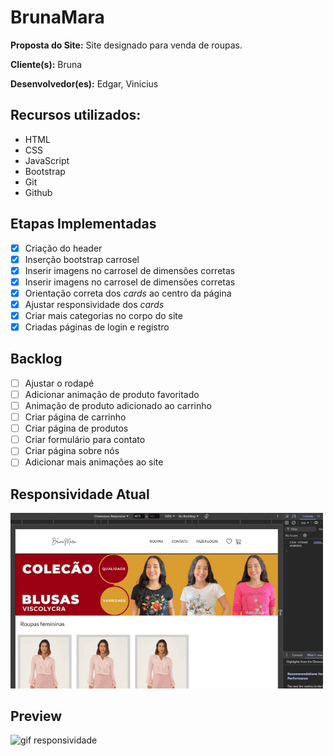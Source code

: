 # BrunaMara

**Proposta do Site:** Site designado para venda de roupas.

**Cliente(s):** Bruna

**Desenvolvedor(es):** Edgar, Vinicius

## Recursos utilizados:
- HTML
- CSS
- JavaScript
- Bootstrap
- Git
- Github

## Etapas Implementadas
- [x] Criação do header
- [x] Inserção bootstrap carrosel
- [x] Inserir imagens no carrosel de dimensões corretas
- [x] Inserir imagens no carrosel de dimensões corretas
- [x] Orientação correta dos _cards_ ao centro da página
- [x] Ajustar responsividade dos _cards_
- [x] Criar mais categorias no corpo do site
- [x] Criadas páginas de login e registro

## Backlog
- [ ] Ajustar o rodapé
- [ ] Adicionar animação de produto favoritado
- [ ] Animação de produto adicionado ao carrinho
- [ ] Criar página de carrinho
- [ ] Criar página de produtos
- [ ] Criar formulário para contato
- [ ] Criar página sobre nós
- [ ] Adicionar mais animações ao site

## Responsividade Atual
<img src="assets/img/reponsividade-inicial.gif" width="500" alt="gif responsividade">

## Preview
<img src="assets/img/preview.gif" width="500" alt="gif responsividade">


